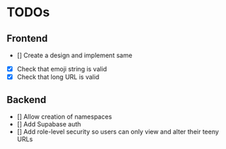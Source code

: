 # TODOs

## Frontend
 - [] Create a design and implement same
 - [x] Check that emoji string is valid
 - [x] Check that long URL is valid

## Backend
 - [] Allow creation of namespaces
 - [] Add Supabase auth
 - [] Add role-level security so users can only view and alter their teeny URLs